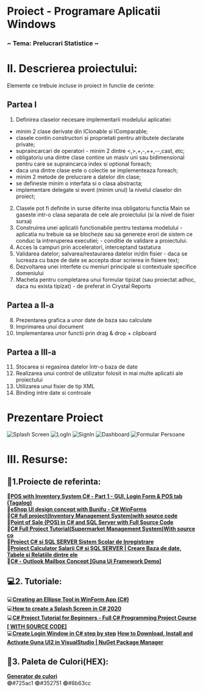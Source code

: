 # Proiect - Programare Aplicatii Windows
### ~ Tema: Prelucrari Statistice ~

# II. Descrierea proiectului:
Elemente ce trebuie incluse in proiect in functie de cerinte:

## Partea I
1. Definirea claselor necesare implementarii modelului aplicatiei:
- minim 2 clase derivate din IClonable si IComparable;
- clasele contin constructori si proprietati pentru atributele declarate private;
- supraincarcari de operatori - minim 2 dintre <,>,+,-,++,--,cast, etc;
- obligatoriu una dintre clase contine un masiv uni sau bidimensional pentru care se supraincarca index si optional foreach;
- daca una dintre clase este o colectie se implementeaza foreach;
- minim 2 metode de prelucrare a datelor din clase;
- se defineste minim o interfata si o clasa abstracta;
- implementare delegate si event (minim unul) la nivelul claselor din proiect;
2. Clasele pot fi definite in surse diferite insa obligatoriu functia Main se gaseste intr-o clasa separata de cele ale proiectului (si la nivel de fisier sursa)
3. Construirea unei aplicatii functionabile pentru testarea modelului - aplicatia nu trebuie sa se blocheze sau sa genereze erori de sistem ce conduc la intreruperea executiei; - conditie de validare a proiectului.
4. Acces la campuri prin acceleratori, interceptand tastatura
5. Validarea datelor; salvarea/restaurarea datelor in/din fisier - daca se lucreaza cu baze de date se accepta doar scrierea in fisiere text;
6. Dezvoltarea unei interfete cu meniuri principale si contextuale specifice domeniului
7. Macheta pentru completarea unui formular tipizat (sau proiectat adhoc, daca nu exista tipizat) - de preferat in Crystal Reports

## Partea a II-a
8. Prezentarea grafica a unor date de baza sau calculate
9. Imprimarea unui document
10. Implementarea unor functii prin drag & drop + clipboard

## Partea a III-a
11. Stocarea si regasirea datelor într-o baza de date
12. Realizarea unui control de utilizator folosit in mai multe aplicatii ale proiectului
13. Utilizarea unui fisier de tip XML
14. Binding intre date si controale

# Prezentare Proiect
![**Splash Screen**](https://user-images.githubusercontent.com/60271540/116011320-0c000880-a62d-11eb-8f7c-1345f2d5b062.png)
![**LogIn**](https://user-images.githubusercontent.com/60271540/116011341-2934d700-a62d-11eb-9477-341c99d85609.png)
![**SignIn**](https://user-images.githubusercontent.com/60271540/116011353-39e54d00-a62d-11eb-8cd2-749dc118fd92.png)
![**Dashboard**](https://user-images.githubusercontent.com/60271540/116011437-ba0bb280-a62d-11eb-9ee0-041d12e3f3d9.png)
![**Formular Persoane**](https://user-images.githubusercontent.com/60271540/116011399-7ca72500-a62d-11eb-9d8c-448d444616e1.png)

# III. Resurse:
## 🎯1.Proiecte de referinta:
🎯[**POS with Inventory System C# - Part 1 - GUI, Login Form & POS tab (Tagalog)**](https://www.youtube.com/watch?v=JeIAZuooiJw&ab_channel=BrianBinag)</br>
🎯[**eShop UI design concept with Bunifu - C# WinForms**](https://www.youtube.com/watch?v=3VEKOfyTxNk&ab_channel=KimTooFlex)</br>
🎯[**C# full project(Inventory Management System)with source code**](https://www.youtube.com/watch?v=qLNLWw82NeE&ab_channel=MyCodeSpace)</br>
🎯[**Point of Sale (POS) in C# and SQL Server with Full Source Code**](https://www.youtube.com/watch?v=qPDtuL1BjE8&ab_channel=JanobeSourcecode)</br>
🎯[**C# Full Project Tutorial(Supermarket Management System)With source co**](https://www.youtube.com/watch?v=i4YHCa92BdM&ab_channel=MyCodeSpace)</br>
🎯[**Proiect C# si SQL SERVER Sistem Scolar de Inregistrare**](https://www.youtube.com/watch?v=NolEHLia_KM&list=PL6XxVO5VsLuYw0KLT19Bnzf8TzTmmtcQ-&ab_channel=lectiideinformatica)</br>
🎯[**Proiect Calculator Salarii C# si SQL SERVER | Creare Baza de date, Tabele si Relatiile dintre ele**](https://www.youtube.com/watch?v=ifUj0Y_Za7c&list=PL6XxVO5VsLuYj0F98omiMV-kAlnDXnWG8&ab_channel=lectiideinformatica)</br>
🎯[**C# - Outlook Mailbox Concept [Guna Ui Framework Demo]**](https://www.youtube.com/watch?v=aQWCnHKyjGY&ab_channel=C%23UiAcademy)</br>

## 💻2. Tutoriale:
💻[**Creating an Ellipse Tool in WinForm App (C#)**](https://www.youtube.com/watch?v=uJtNyuO8l5o&ab_channel=C%23UiAcademy)</br>
💻[**How to create a Splash Screen in C# 2020**](https://www.youtube.com/watch?v=Mf7SzRhyAtE&ab_channel=iwebmakers)</br>
💻[**C# Project Tutorial for Beginners - Full C# Programming Project Course [ WITH SOURCE CODE]**](https://www.youtube.com/watch?v=YDNA9VYyOME&ab_channel=1BestCsharpblog)</br>
💻[**Create Login Window in C# step by step**](https://www.youtube.com/watch?v=tcmmCcMs8yU&ab_channel=VetrivelD)
[**How to Download, Install and Activate Guna UI2 in VisualStudio | NuGet Package Manager**](https://www.youtube.com/watch?v=KwY41mFMGAU&ab_channel=SobatdataTechnologies)

## 🌈3. Paleta de Culori(HEX):
[**Generator de culori**](https://coolors.co/)</br>
🟣#725ac1
🟣#352751
🟣#8b63cc
